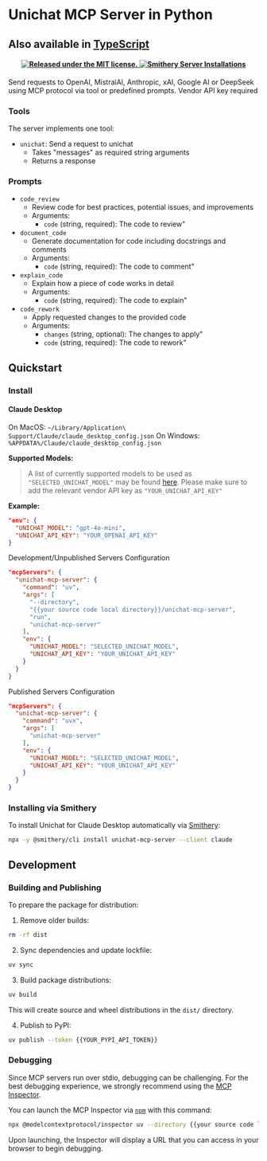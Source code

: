 # Unichat MCP Server in Python
Also available in [TypeScript](https://github.com/amidabuddha/unichat-ts-mcp-server)
--
 <h4 align="center">
  <a href="https://github.com/amidabuddha/unichat-mcp-server/blob/main/LICENSE.md">
  <img src="https://img.shields.io/github/license/amidabuddha/unichat-mcp-server" alt="Released under the MIT license." />
  </a>
  <a href="https://smithery.ai/server/unichat-mcp-server">
    <img src="https://smithery.ai/badge/unichat-mcp-server" alt="Smithery Server Installations" />
  </a>
</h4>

Send requests to OpenAI, MistralAI, Anthropic, xAI, Google AI or DeepSeek using MCP protocol via tool or predefined prompts.
Vendor API key required

### Tools

The server implements one tool:
- `unichat`: Send a request to unichat
  - Takes "messages" as required string arguments
  - Returns a response

### Prompts

- `code_review`
  - Review code for best practices, potential issues, and improvements
  - Arguments:
    - `code` (string, required): The code to review"
- `document_code`
  - Generate documentation for code including docstrings and comments
  - Arguments:
    - `code` (string, required): The code to comment"
- `explain_code`
  - Explain how a piece of code works in detail
  - Arguments:
    - `code` (string, required): The code to explain"
- `code_rework`
  - Apply requested changes to the provided code
  - Arguments:
    - `changes` (string, optional): The changes to apply"
    - `code` (string, required): The code to rework"

## Quickstart

### Install

#### Claude Desktop

On MacOS: `~/Library/Application\ Support/Claude/claude_desktop_config.json`
On Windows: `%APPDATA%/Claude/claude_desktop_config.json`

**Supported Models:**
> A list of currently supported models to be used as `"SELECTED_UNICHAT_MODEL"` may be found [here](https://github.com/amidabuddha/unichat/blob/main/unichat/models.py). Please make sure to add the relevant vendor API key as `"YOUR_UNICHAT_API_KEY"`

**Example:**
```json
"env": {
  "UNICHAT_MODEL": "gpt-4o-mini",
  "UNICHAT_API_KEY": "YOUR_OPENAI_API_KEY"
}
```
Development/Unpublished Servers Configuration
```json
"mcpServers": {
  "unichat-mcp-server": {
    "command": "uv",
    "args": [
      "--directory",
      "{{your source code local directory}}/unichat-mcp-server",
      "run",
      "unichat-mcp-server"
    ],
    "env": {
      "UNICHAT_MODEL": "SELECTED_UNICHAT_MODEL",
      "UNICHAT_API_KEY": "YOUR_UNICHAT_API_KEY"
    }
  }
}
```

Published Servers Configuration
```json
"mcpServers": {
  "unichat-mcp-server": {
    "command": "uvx",
    "args": [
      "unichat-mcp-server"
    ],
    "env": {
      "UNICHAT_MODEL": "SELECTED_UNICHAT_MODEL",
      "UNICHAT_API_KEY": "YOUR_UNICHAT_API_KEY"
    }
  }
}
```

### Installing via Smithery

To install Unichat for Claude Desktop automatically via [Smithery](https://smithery.ai/server/unichat-mcp-server):

```bash
npx -y @smithery/cli install unichat-mcp-server --client claude
```

## Development

### Building and Publishing

To prepare the package for distribution:

1. Remove older builds:
```bash
rm -rf dist
```

2. Sync dependencies and update lockfile:
```bash
uv sync
```

3. Build package distributions:
```bash
uv build
```

This will create source and wheel distributions in the `dist/` directory.

4. Publish to PyPI:
```bash
uv publish --token {{YOUR_PYPI_API_TOKEN}}
```

### Debugging

Since MCP servers run over stdio, debugging can be challenging. For the best debugging
experience, we strongly recommend using the [MCP Inspector](https://github.com/modelcontextprotocol/inspector).


You can launch the MCP Inspector via [`npm`](https://docs.npmjs.com/downloading-and-installing-node-js-and-npm) with this command:

```bash
npx @modelcontextprotocol/inspector uv --directory {{your source code local directory}}/unichat-mcp-server run unichat-mcp-server
```


Upon launching, the Inspector will display a URL that you can access in your browser to begin debugging.
